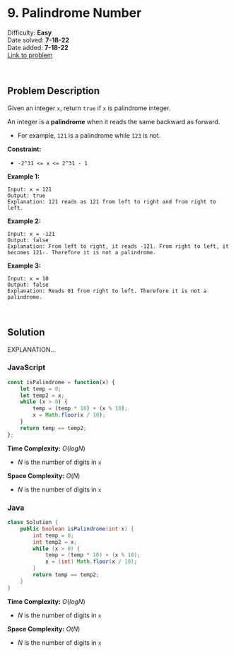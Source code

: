 # 9. Palindrome Number

Difficulty: **Easy**  
Date solved: **7-18-22**  
Date added: **7-18-22**  
[Link to problem](https://leetcode.com/problems/palindrome-number/)

<br>

## Problem Description

Given an integer `x`, return `true` if `x` is palindrome integer.

An integer is a **palindrome** when it reads the same backward as forward.

- For example, `121` is a palindrome while `123` is not.

**Constraint:**

- `-2^31 <= x <= 2^31 - 1`

**Example 1:**

```
Input: x = 121
Output: true
Explanation: 121 reads as 121 from left to right and from right to left.
```

**Example 2:**

```
Input: x = -121
Output: false
Explanation: From left to right, it reads -121. From right to left, it becomes 121-. Therefore it is not a palindrome.
```

**Example 3:**

```
Input: x = 10
Output: false
Explanation: Reads 01 from right to left. Therefore it is not a palindrome.
```

<br>

## Solution

EXPLANATION...

### **JavaScript**

```js
const isPalindrome = function(x) {
    let temp = 0;
    let temp2 = x;
    while (x > 0) {
        temp = (temp * 10) + (x % 10);
        x = Math.floor(x / 10);
    }
    return temp == temp2;
};
```

**Time Complexity:** $O(logN)$
- $N$ is the number of digits in `x`

**Space Complexity:** $O(N)$
- $N$ is the number of digits in `x`

### **Java**

```java
class Solution {
    public boolean isPalindrome(int x) {
        int temp = 0;
        int temp2 = x;
        while (x > 0) {
            temp = (temp * 10) + (x % 10);
            x = (int) Math.floor(x / 10);
        }
        return temp == temp2;
    }
}
```

**Time Complexity:** $O(logN)$
- $N$ is the number of digits in `x`

**Space Complexity:** $O(N)$
- $N$ is the number of digits in `x`